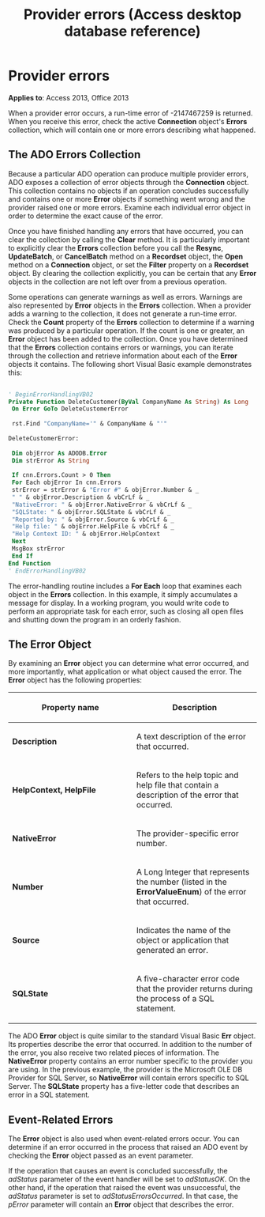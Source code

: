 ﻿---
title: Provider errors (Access desktop database reference)
TOCTitle: Provider errors
ms:assetid: 9c39d450-6e67-b2fd-aeb5-849e6b65fd54
ms:mtpsurl: https://msdn.microsoft.com/library/JJ249710(v=office.15)
ms:contentKeyID: 48546592
ms.date: 09/18/2015
mtps_version: v=office.15
---

# Provider errors


**Applies to**: Access 2013, Office 2013 

When a provider error occurs, a run-time error of -2147467259 is returned. When you receive this error, check the active **Connection** object's **Errors** collection, which will contain one or more errors describing what happened.

## The ADO Errors Collection

Because a particular ADO operation can produce multiple provider errors, ADO exposes a collection of error objects through the **Connection** object. This collection contains no objects if an operation concludes successfully and contains one or more **Error** objects if something went wrong and the provider raised one or more errors. Examine each individual error object in order to determine the exact cause of the error.

Once you have finished handling any errors that have occurred, you can clear the collection by calling the **Clear** method. It is particularly important to explicitly clear the **Errors** collection before you call the **Resync**, **UpdateBatch**, or **CancelBatch** method on a **Recordset** object, the **Open** method on a **Connection** object, or set the **Filter** property on a **Recordset** object. By clearing the collection explicitly, you can be certain that any **Error** objects in the collection are not left over from a previous operation.

Some operations can generate warnings as well as errors. Warnings are also represented by **Error** objects in the **Errors** collection. When a provider adds a warning to the collection, it does not generate a run-time error. Check the **Count** property of the **Errors** collection to determine if a warning was produced by a particular operation. If the count is one or greater, an **Error** object has been added to the collection. Once you have determined that the **Errors** collection contains errors or warnings, you can iterate through the collection and retrieve information about each of the **Error** objects it contains. The following short Visual Basic example demonstrates this:

```vb 
 
' BeginErrorHandlingVB02 
Private Function DeleteCustomer(ByVal CompanyName As String) As Long 
 On Error GoTo DeleteCustomerError 
 
 rst.Find "CompanyName='" & CompanyName & "'" 
 
DeleteCustomerError: 
 
 Dim objError As ADODB.Error 
 Dim strError As String 
 
 If cnn.Errors.Count > 0 Then 
 For Each objError In cnn.Errors 
 strError = strError & "Error #" & objError.Number & _ 
 " " & objError.Description & vbCrLf & _ 
 "NativeError: " & objError.NativeError & vbCrLf & _ 
 "SQLState: " & objError.SQLState & vbCrLf & _ 
 "Reported by: " & objError.Source & vbCrLf & _ 
 "Help file: " & objError.HelpFile & vbCrLf & _ 
 "Help Context ID: " & objError.HelpContext 
 Next 
 MsgBox strError 
 End If 
End Function 
' EndErrorHandlingVB02 
```

The error-handling routine includes a **For Each** loop that examines each object in the **Errors** collection. In this example, it simply accumulates a message for display. In a working program, you would write code to perform an appropriate task for each error, such as closing all open files and shutting down the program in an orderly fashion.

## The Error Object

By examining an **Error** object you can determine what error occurred, and more importantly, what application or what object caused the error. The **Error** object has the following properties:

<table>
<colgroup>
<col style="width: 50%" />
<col style="width: 50%" />
</colgroup>
<thead>
<tr class="header">
<th><p>Property name</p></th>
<th><p>Description</p></th>
</tr>
</thead>
<tbody>
<tr class="odd">
<td><p><strong>Description</strong></p></td>
<td><p>A text description of the error that occurred.</p></td>
</tr>
<tr class="even">
<td><p><strong>HelpContext, HelpFile</strong></p></td>
<td><p>Refers to the help topic and help file that contain a description of the error that occurred.</p></td>
</tr>
<tr class="odd">
<td><p><strong>NativeError</strong></p></td>
<td><p>The provider-specific error number.</p></td>
</tr>
<tr class="even">
<td><p><strong>Number</strong></p></td>
<td><p>A Long Integer that represents the number (listed in the <strong>ErrorValueEnum</strong>) of the error that occurred.</p></td>
</tr>
<tr class="odd">
<td><p><strong>Source</strong></p></td>
<td><p>Indicates the name of the object or application that generated an error.</p></td>
</tr>
<tr class="even">
<td><p><strong>SQLState</strong></p></td>
<td><p>A five-character error code that the provider returns during the process of a SQL statement.</p></td>
</tr>
</tbody>
</table>


The ADO **Error** object is quite similar to the standard Visual Basic **Err** object. Its properties describe the error that occurred. In addition to the number of the error, you also receive two related pieces of information. The **NativeError** property contains an error number specific to the provider you are using. In the previous example, the provider is the Microsoft OLE DB Provider for SQL Server, so **NativeError** will contain errors specific to SQL Server. The **SQLState** property has a five-letter code that describes an error in a SQL statement.

## Event-Related Errors

The **Error** object is also used when event-related errors occur. You can determine if an error occurred in the process that raised an ADO event by checking the **Error** object passed as an event parameter.

If the operation that causes an event is concluded successfully, the *adStatus* parameter of the event handler will be set to *adStatusOK*. On the other hand, if the operation that raised the event was unsuccessful, the *adStatus* parameter is set to *adStatusErrorsOccurred*. In that case, the *pError* parameter will contain an **Error** object that describes the error.

